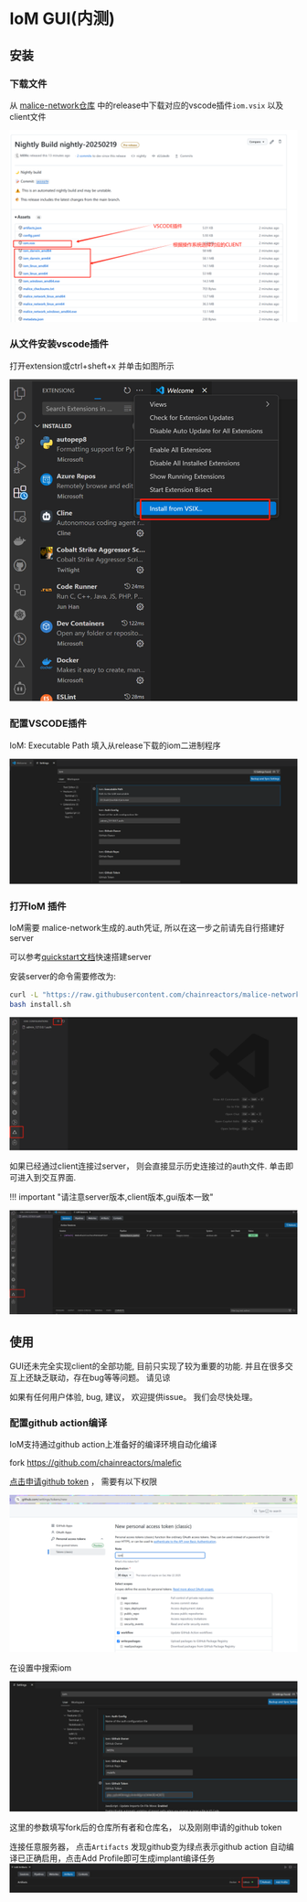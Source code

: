 # IoM GUI(内测)

## 安装

### 下载文件
从 [malice-network仓库](https://github.com/chainreactors/malice-network/releases/tag/nightly) 中的release中下载对应的vscode插件`iom.vsix` 以及client文件

![](/IoM/assets/Pasted%20image%2020250220013427.png)

### 从文件安装vscode插件

打开extension或ctrl+sheft+x 并单击如图所示

![](/IoM/assets/Pasted%20image%2020250220013640.png)

### 配置VSCODE插件

IoM: Executable Path 填入从release下载的iom二进制程序

![](/IoM/assets/Pasted%20image%2020250220014015.png)

### 打开IoM 插件

IoM需要 malice-network生成的.auth凭证, 所以在这一步之前请先自行搭建好server

可以参考[quickstart文档](/IoM/quickstart/#server)快速搭建server

安装server的命令需要修改为:
```bash
curl -L "https://raw.githubusercontent.com/chainreactors/malice-network/master/install.sh" -o install.sh
bash install.sh
```

![](/IoM/assets/Pasted%20image%2020250220014242.png)

如果已经通过client连接过server， 则会直接显示历史连接过的auth文件. 单击即可进入到交互界面. 

!!! important "请注意server版本,client版本,gui版本一致"

![](/IoM/assets/Pasted%20image%2020250220013750.png)


## 使用


GUI还未完全实现client的全部功能, 目前只实现了较为重要的功能. 并且在很多交互上还缺乏联动，存在bug等等问题。 请见谅

如果有任何用户体验, bug, 建议， 欢迎提供issue。 我们会尽快处理。

### 配置github action编译

IoM支持通过github action上准备好的编译环境自动化编译

fork https://github.com/chainreactors/malefic

[点击申请github token](https://github.com/settings/tokens/new) ， 需要有以下权限

![](/IoM/assets/Pasted%20image%2020250220142414.png)

在设置中搜索iom

![](/IoM/assets/Pasted%20image%2020250220142402.png)


这里的参数填写fork后的仓库所有者和仓库名， 以及刚刚申请的github token

连接任意服务器， 点击`Artifacts` 发现github变为绿点表示github action 自动编译已正确启用，点击Add Profile即可生成implant编译任务
![](/IoM/assets/Pasted%20image%2020250220142736.png)
